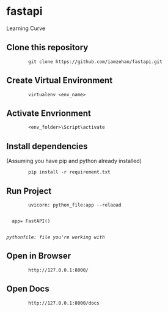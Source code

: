 # fastapi
Learning Curve

## Clone this repository

            git clone https://github.com/iamzehan/fastapi.git
            
## Create Virtual Environment

            virtualenv <env_name>
     
## Activate Envrionment

            <env_folder>\Script\activate

## Install dependencies
(Assuming you have pip and python already installed)

            pip install -r requirement.txt
## Run Project
            uvicorn: python_file:app --relaoad
  
  <code>
  app= FastAPI()
  
  _pythonfile: file you're working with_
</code>
## Open in Browser
            http://127.0.0.1:8000/

## Open Docs
            http://127.0.0.1:8000/docs
